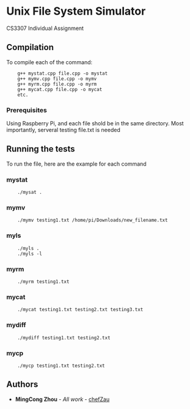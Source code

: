 # Unix File System Simulator

CS3307 Individual Assignment

## Compilation

To compile each of the command:

```
	g++ mystat.cpp file.cpp -o mystat
	g++ mymv.cpp file.cpp -o mymv
	g++ myrm.cpp file.cpp -o myrm
	g++ mycat.cpp file.cpp -o mycat
	etc.
```

### Prerequisites

Using Raspberry Pi, and each file shold be in the same directory. Most importantly, serveral testing file.txt is needed

## Running the tests

To run the file, here are the example for each command

### mystat
```
	./mysat .
```

### mymv
```
	./mymv testing1.txt /home/pi/Downloads/new_filename.txt
```

### myls
```
	./myls .
	./myls -l
```

### myrm
```
	./myrm testing1.txt
```

### mycat
```
	./mycat testing1.txt testing2.txt testing3.txt
```

### mydiff
```
	./mydiff testing1.txt testing2.txt
```

### mycp
```
	./mycp testing1.txt testing2.txt
```


## Authors

* **MingCong Zhou** - *All work* - [chefZau](https://github.com/chefZau)



